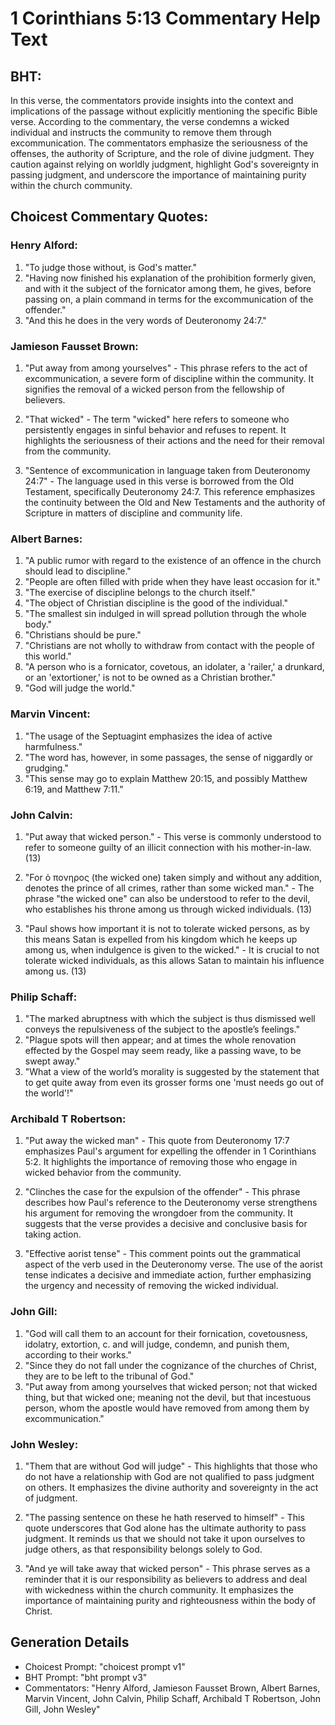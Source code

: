 # 1 Corinthians 5:13 Commentary Help Text

## BHT:
In this verse, the commentators provide insights into the context and implications of the passage without explicitly mentioning the specific Bible verse. According to the commentary, the verse condemns a wicked individual and instructs the community to remove them through excommunication. The commentators emphasize the seriousness of the offenses, the authority of Scripture, and the role of divine judgment. They caution against relying on worldly judgment, highlight God's sovereignty in passing judgment, and underscore the importance of maintaining purity within the church community.

## Choicest Commentary Quotes:
### Henry Alford:
1. "To judge those without, is God's matter." 
2. "Having now finished his explanation of the prohibition formerly given, and with it the subject of the fornicator among them, he gives, before passing on, a plain command in terms for the excommunication of the offender." 
3. "And this he does in the very words of Deuteronomy 24:7."

### Jamieson Fausset Brown:
1. "Put away from among yourselves" - This phrase refers to the act of excommunication, a severe form of discipline within the community. It signifies the removal of a wicked person from the fellowship of believers.

2. "That wicked" - The term "wicked" here refers to someone who persistently engages in sinful behavior and refuses to repent. It highlights the seriousness of their actions and the need for their removal from the community.

3. "Sentence of excommunication in language taken from Deuteronomy 24:7" - The language used in this verse is borrowed from the Old Testament, specifically Deuteronomy 24:7. This reference emphasizes the continuity between the Old and New Testaments and the authority of Scripture in matters of discipline and community life.

### Albert Barnes:
1. "A public rumor with regard to the existence of an offence in the church should lead to discipline."
2. "People are often filled with pride when they have least occasion for it."
3. "The exercise of discipline belongs to the church itself."
4. "The object of Christian discipline is the good of the individual."
5. "The smallest sin indulged in will spread pollution through the whole body."
6. "Christians should be pure."
7. "Christians are not wholly to withdraw from contact with the people of this world."
8. "A person who is a fornicator, covetous, an idolater, a 'railer,' a drunkard, or an 'extortioner,' is not to be owned as a Christian brother."
9. "God will judge the world."

### Marvin Vincent:
1. "The usage of the Septuagint emphasizes the idea of active harmfulness."
2. "The word has, however, in some passages, the sense of niggardly or grudging."
3. "This sense may go to explain Matthew 20:15, and possibly Matthew 6:19, and Matthew 7:11."

### John Calvin:
1. "Put away that wicked person." - This verse is commonly understood to refer to someone guilty of an illicit connection with his mother-in-law. (13)

2. "For ὁ πονηρος (the wicked one) taken simply and without any addition, denotes the prince of all crimes, rather than some wicked man." - The phrase "the wicked one" can also be understood to refer to the devil, who establishes his throne among us through wicked individuals. (13)

3. "Paul shows how important it is not to tolerate wicked persons, as by this means Satan is expelled from his kingdom which he keeps up among us, when indulgence is given to the wicked." - It is crucial to not tolerate wicked individuals, as this allows Satan to maintain his influence among us. (13)

### Philip Schaff:
1) "The marked abruptness with which the subject is thus dismissed well conveys the repulsiveness of the subject to the apostle’s feelings."
2) "Plague spots will then appear; and at times the whole renovation effected by the Gospel may seem ready, like a passing wave, to be swept away."
3) "What a view of the world’s morality is suggested by the statement that to get quite away from even its grosser forms one 'must needs go out of the world'!"

### Archibald T Robertson:
1. "Put away the wicked man" - This quote from Deuteronomy 17:7 emphasizes Paul's argument for expelling the offender in 1 Corinthians 5:2. It highlights the importance of removing those who engage in wicked behavior from the community.

2. "Clinches the case for the expulsion of the offender" - This phrase describes how Paul's reference to the Deuteronomy verse strengthens his argument for removing the wrongdoer from the community. It suggests that the verse provides a decisive and conclusive basis for taking action.

3. "Effective aorist tense" - This comment points out the grammatical aspect of the verb used in the Deuteronomy verse. The use of the aorist tense indicates a decisive and immediate action, further emphasizing the urgency and necessity of removing the wicked individual.

### John Gill:
1. "God will call them to an account for their fornication, covetousness, idolatry, extortion, c. and will judge, condemn, and punish them, according to their works."
2. "Since they do not fall under the cognizance of the churches of Christ, they are to be left to the tribunal of God."
3. "Put away from among yourselves that wicked person; not that wicked thing, but that wicked one; meaning not the devil, but that incestuous person, whom the apostle would have removed from among them by excommunication."

### John Wesley:
1. "Them that are without God will judge" - This highlights that those who do not have a relationship with God are not qualified to pass judgment on others. It emphasizes the divine authority and sovereignty in the act of judgment.

2. "The passing sentence on these he hath reserved to himself" - This quote underscores that God alone has the ultimate authority to pass judgment. It reminds us that we should not take it upon ourselves to judge others, as that responsibility belongs solely to God.

3. "And ye will take away that wicked person" - This phrase serves as a reminder that it is our responsibility as believers to address and deal with wickedness within the church community. It emphasizes the importance of maintaining purity and righteousness within the body of Christ.


## Generation Details
- Choicest Prompt: "choicest prompt v1"
- BHT Prompt: "bht prompt v3"
- Commentators: "Henry Alford, Jamieson Fausset Brown, Albert Barnes, Marvin Vincent, John Calvin, Philip Schaff, Archibald T Robertson, John Gill, John Wesley"
